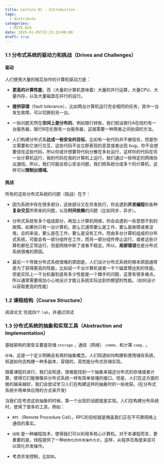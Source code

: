 ```yaml
---
title: Lecture 01 - Introduction
tags:
  - distribute
categories:
  - MIT6.824
date: 2025-01-05T15:23:22+08:00
draft: true
---
```

### 1.1 分布式系统的驱动力和挑战（Drives and Challenges）

#### 驱动

人们使用大量的相互协作的计算机驱动力是：

- **更高的计算性能**，而（大量的计算机意味着）大量的并行运算，大量CPU、大量内存、以及大量磁盘在并行的运行。
    
- **提供容错**（fault tolerance），比如两台计算机运行完全相同的任务，其中一台发生故障，可以切换到另一台。
    
- 一些问题天然在**空间上是分布的**。例如银行转账，我们假设银行A在纽约有一台服务器，银行B在伦敦有一台服务器，这就需要一种两者之间协调的方法。
    
- 人们构建分布式系**达成一些安全的目标**。比如有一些代码并不被信任，但是你又需要和它进行交互，这些代码不会立即表现的恶意或者出现 bug。你不会想要信任这些代码，所以你或许想要将代码分散在多处运行，这样你的代码在另一台计算机运行，我的代码在我的计算机上运行，我们通过一些特定的网络协议通信。所以，我们可能会担心安全问题，我们把系统分成多个的计算机，这样可以**限制出错域**。

#### 挑战

所有的这些分布式系统的问题（挑战）在于：

- 因为系统中存在很多部分，这些部分又在并发执行，你会遇到**并发编程**和各种**复杂交互**所带来的问题，以及**时间依赖**的问题（比如同步，异步）。
    
- 分布式系统有多个组成部分，再加上计算机网络，你会会遇到一些意想不到的故障。如果你只有一台计算机，那么它通常要么是工作，要么是故障或者没电，总的来说，要么是在工作，要么是没有工作。而由多台计算机组成的分布式系统，可能会有一部分组件在工作，而另一部分组件停止运行，或者这些计算机都在正常运行，但是网络中断了或者不稳定。所以，**局部错误**也是分布式系统很难的原因。
    
- 最后一个导致分布式系统很难的原因是，人们设计分布式系统的根本原因通常是为了获得更高的性能，比如说一千台计算机或者一千个磁盘臂达到的性能。但是实际上一千台机器到底有多少性能是一个棘手的问题，这里有很多难点。所以通常需要倍加小心地设计才能让系统实际达到你期望的性能。（如何设计以获取更高的性能）

### 1.2 课程结构（Course Structure）

阅读论文 完成四个 `lab`，并通过测试

### 1.3 分布式系统的抽象和实现工具（Abstraction and Implementation）

基础架构的类型主要是存储 `storage` ，通信（网络） `comms.` 和计算 `comp.` 。

`存储`，这是一个定义明确且有用的抽象概念。人们知道如何构建和使用储存系统，知道如何去构建一种多副本，容错的，高性能分布式存储实现。

随着课程的进行，我们会知道，很难能找到一个抽象来描述分布式的存储或者计算，使得它们能够像非分布式系统一样有简单易懂的接口。但是，人们在这方面的做的越来越好，我们会尝试学习人们在构建这样的抽象时的一些收获。(在分布式系统中用单体应用的方式来开发)

当我们在考虑这些抽象的时候，第一个出现的话题就是实现。人们在构建分布系统时，使用了很多的工具，例如：

- `RPC`（Remote Procedure Call）。RPC的目标就是掩盖我们正在不可靠网络上通信的事实。
    
- `线程` 是一种编程技术，使得我们可以利用多核心计算机。对于本课程而言，更重要的是，线程提供了一种`结构化的并发操作方式`，这样，从程序员角度来说可以简化并发操作。
    
- 考虑并发控制，比如`锁`。



